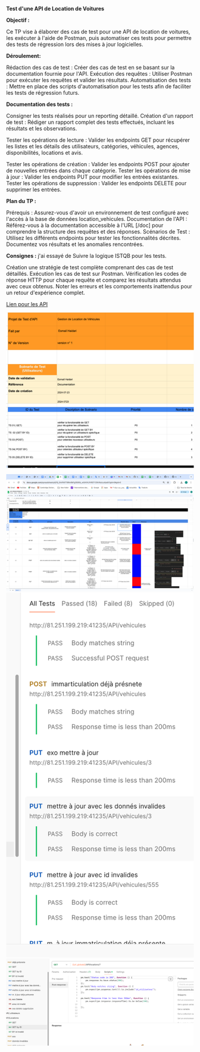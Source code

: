 
**Test d'une API de Location de Voitures**

**Objectif :**

Ce TP vise à élaborer des cas de test pour une API de location de voitures, les exécuter à l'aide de Postman, puis automatiser ces tests pour permettre des tests de régression lors des mises à jour logicielles.

**Déroulement:**

Rédaction des cas de test : Créer des cas de test en se basant sur la documentation fournie pour l'API.
Exécution des requêtes : Utiliser Postman pour exécuter les requêtes et valider les résultats.
Automatisation des tests : Mettre en place des scripts d'automatisation pour les tests afin de faciliter les tests de régression futurs.

**Documentation des tests :** 

Consigner les tests réalisés pour un reporting détaillé.
Création d'un rapport de test : Rédiger un rapport complet des tests effectués, incluant les résultats et les observations.

Tester les opérations de lecture : Valider les endpoints GET pour récupérer les listes et les détails des utilisateurs, catégories, véhicules, agences, disponibilités, locations et avis.

Tester les opérations de création : Valider les endpoints POST pour ajouter de nouvelles entrées dans chaque catégorie.
Tester les opérations de mise à jour : Valider les endpoints PUT pour modifier les entrées existantes.
Tester les opérations de suppression : Valider les endpoints DELETE pour supprimer les entrées.

**Plan du TP :**

Prérequis : Assurez-vous d'avoir un environnement de test configuré avec l'accès à la base de données location_vehicules.
Documentation de l'API : Référez-vous à la documentation accessible à l'URL [/doc] pour comprendre la structure des requêtes et des réponses.
Scénarios de Test : Utilisez les différents endpoints pour tester les fonctionnalités décrites. Documentez vos résultats et les anomalies rencontrées.

**Consignes :**
j'ai essayé de Suivre la logique ISTQB pour les tests.

Création  une stratégie de test complète comprenant des cas de test détaillés.
Exécution les cas de test sur Postman.
Vérification les codes de réponse HTTP pour chaque requête et comparez les résultats attendus avec ceux obtenus.
Noter les erreurs et les comportements inattendus pour un retour d'expérience complet.

[ Lien pour les API   ](https://docs.google.com/spreadsheets/d/e/2PACX-1vSDNtFIL7eCEX2Z8tUXV_7PIFr7X-Ty0QK2jy2Nwf3DYvcJZimTgc99n8SEC9HJqxJy3HvW3Hyp9Hju/pubhtml)



![](https://github.com/esmailhaidari24/API--postman/blob/main/Capture%20d%E2%80%99e%CC%81cran%201403-06-16%20a%CC%80%2010.00.39.png)


![](https://github.com/esmailhaidari24/API--postman/blob/main/Capture%20d%E2%80%99e%CC%81cran%201403-06-14%20a%CC%80%2021.36.27.png)
![](https://github.com/esmailhaidari24/API--postman/blob/main/Capture%20d%E2%80%99e%CC%81cran%201403-06-27%20a%CC%80%2014.21.46.png)
![](https://github.com/esmailhaidari24/API--postman/blob/main/Capture%20d%E2%80%99e%CC%81cran%201403-06-14%20a%CC%80%2021.47.35.png)









